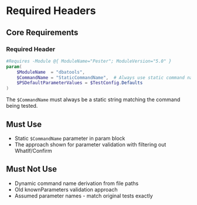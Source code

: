 # Required Headers

## Core Requirements

### Required Header
```powershell
#Requires -Module @{ ModuleName="Pester"; ModuleVersion="5.0" }
param(
    $ModuleName  = "dbatools",
    $CommandName = "StaticCommandName",  # Always use static command name, never derive from file
    $PSDefaultParameterValues = $TestConfig.Defaults
)
```
The `$CommandName` must always be a static string matching the command being tested.

## Must Use
- Static `$CommandName` parameter in param block
- The approach shown for parameter validation with filtering out WhatIf/Confirm

## Must Not Use
- Dynamic command name derivation from file paths
- Old knownParameters validation approach
- Assumed parameter names - match original tests exactly